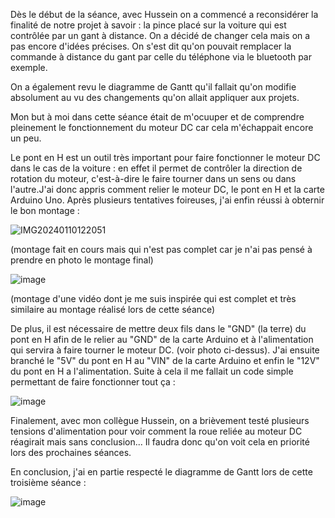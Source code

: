 Dès le début de la séance, avec Hussein on a commencé a reconsidérer la finalité de notre projet à savoir : la pince placé sur la voiture qui est contrôlée par un gant à distance. On a décidé de changer cela mais on a pas encore d'idées précises. On s'est dit qu'on pouvait remplacer la commande à distance du gant par celle du téléphone via le bluetooth par exemple.

On a également revu le diagramme de Gantt qu'il fallait qu'on modifie absolument au vu des changements qu'on allait appliquer aux projets.

Mon but à moi dans cette séance était de m'ocuuper et de comprendre pleinement le fonctionnement du moteur DC car cela m'échappait encore un peu. 

Le pont en H est un outil très important pour faire fonctionner le moteur DC dans le cas de la voiture : en effet il permet de contrôler la direction de rotation du moteur, c'est-à-dire le faire tourner dans un sens ou dans l'autre.J'ai donc appris comment relier le moteur DC, le pont en H et la carte Arduino Uno. Après plusieurs tentatives foireuses, j'ai enfin réussi à obternir le bon montage :

![IMG20240110122051](https://github.com/hbtounes/projet-Arduino-Bentounes-Cayla/assets/134288995/443ea06c-34c0-4715-bd46-c03ce9f9d866) 

(montage fait en cours mais qui n'est pas complet car je n'ai pas pensé à prendre en photo le montage final)

![image](https://github.com/hbtounes/projet-Arduino-Bentounes-Cayla/assets/134288995/9d9b15b4-e4e3-424e-a78e-7b74867be39f)

(montage d'une vidéo dont je me suis inspirée qui est complet et très similaire au montage réalisé lors de cette séance)


De plus, il est nécessaire de mettre deux fils dans le "GND" (la terre) du pont en H afin de le relier au "GND" de la carte Arduino et à l'alimentation qui servira à faire tourner le moteur DC. (voir photo ci-dessus). J'ai ensuite branché le "5V" du pont en H au "VIN" de la carte Arduino et enfin le "12V" du pont en H a l'alimentation. 
Suite à cela il me fallait un code simple permettant de faire fonctionner tout ça : 

![image](https://github.com/hbtounes/projet-Arduino-Bentounes-Cayla/assets/134288995/8e706525-656f-4b2c-aed4-7734c6967dc6)

Finalement, avec mon collègue Hussein, on a brièvement testé plusieurs tensions d'alimentation pour voir comment la roue reliée au moteur DC réagirait mais sans conclusion... Il faudra donc qu'on voit cela en priorité lors des prochaines séances. 

En conclusion, j'ai en partie respecté le diagramme de Gantt lors de cette troisième séance :

![image](https://github.com/hbtounes/projet-Arduino-Bentounes-Cayla/assets/134288995/79b38e0a-1f2a-4c66-83e5-37f9a70ae724)



